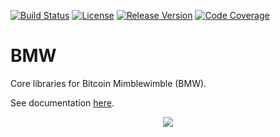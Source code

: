 [![Build Status](https://dev.azure.com/37miners/37miners/_apis/build/status/37miners.bmw?branchName=main)](https://dev.azure.com/37miners/37miners/_build?definitionId=3)
[![License](https://img.shields.io/github/license/37miners/bmw.svg)](https://github.com/37miners/bmw/blob/master/LICENSE)
[![Release Version](https://img.shields.io/github/v/release/37miners/bmw.svg)](https://github.com/37miners/bmw/releases)
[![Code Coverage](https://img.shields.io/static/v1?label=Code%20Coverage&message=100.00%&color=blue)](https://github.com/cgilliard/bmw/blob/main/docs/bmw.svg)


# BMW

Core libraries for Bitcoin Mimblewimble (BMW).

See documentation [here](https://37miners.github.io/bmw/).

<p align="center">
<img src="https://user-images.githubusercontent.com/7232183/183282880-e3fac338-7ea6-44ab-b7f2-40c605d297c2.jpeg"/>
</p>
